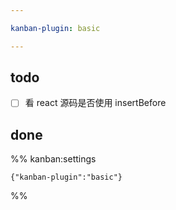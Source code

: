 ```yaml
---

kanban-plugin: basic

---
```


## todo

- [ ] 看 react 源码是否使用 insertBefore


## done





%% kanban:settings
```
{"kanban-plugin":"basic"}
```
%%